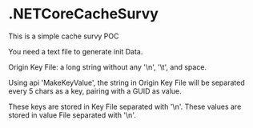 # .NETCoreCacheSurvy
This is a simple cache survy POC 

You need a text file to generate init Data.

Origin Key File: a long string without any '\n', '\t', and space. 

Using api 'MakeKeyValue', the string in Origin Key File will be separated every 5 chars as a key, pairing with a GUID as value. 

These keys are stored in Key File separated with '\n'. These values are stored in value File separated with '\n'.
